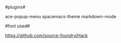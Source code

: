 #plugins#


ace-popup-menu
spacemacs-theme
markdown-mode

#font used#

https://github.com/source-foundry/Hack
